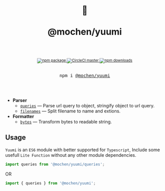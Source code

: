 <div align="center">
  <h1>
    <br/>
    🧰
    <br />
    <br />
    @mochen/yuumi
    <br />
    <br />
  </h1>
  <sup>
    <br />
    <a href="https://www.npmjs.com/package/@mochen/yuumi" target="_blank">
      <img src="https://img.shields.io/npm/v/@mochen/yuumi.svg" alt="npm package" />
    </a>
    <a href="https://codecov.io/gh/imochen/yuumi" target="_blank">
      <img src="https://codecov.io/gh/imochen/yuumi/branch/master/graph/badge.svg" alt="CircleCI master" />
    </a>
    <a href="https://imochen.github.io/yuumi/">
      <img src="https://img.shields.io/badge/document-published-brightgreen" alt="npm downloads" />
    </a>
    <br />
  </sup>
  <br />
  <pre>npm i <a href="https://www.npmjs.com/package/@mochen/yuumi">@mochen/yuumi</a></pre>
  <br />
  <br />
</div>

- **Parser**
  - [`queries`](https://imochen.github.io/yuumi/modules/_queries_.html) &mdash; Parse url query to object, stringify object to url query.
  - [`filenames`](https://imochen.github.io/yuumi/modules/_filenames_.html) &mdash; Split filename to name and extions.
- **Formatter**
  - [`bytes`](https://imochen.github.io/yuumi/modules/_bytes_.html) &mdash; Transform bytes to readable string.
  

## Usage

`Yuumi` is an `ES6` module with better supported for `Typescript`, Include some usefull `Lite Function` without any other module dependencies.

```js
import queries from '@mochen/yuumi/queries';
```

OR

```js
import { queries } from '@mochen/yuumi';
```